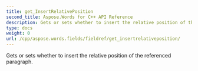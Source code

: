 ```yaml
---
title: get_InsertRelativePosition
second_title: Aspose.Words for C++ API Reference
description: Gets or sets whether to insert the relative position of the referenced paragraph. 
type: docs
weight: 0
url: /cpp/aspose.words.fields/fieldref/get_insertrelativeposition/
---
```


Gets or sets whether to insert the relative position of the referenced paragraph. 

